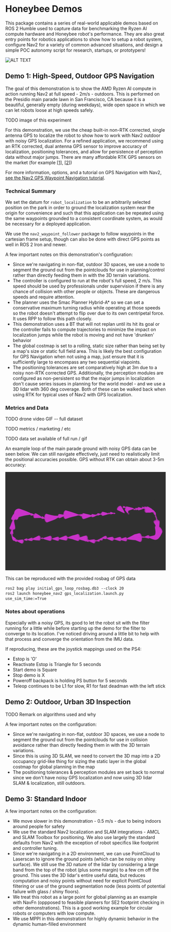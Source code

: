 # Honeybee Demos 

This package contains a series of real-world applicable demos based on ROS 2 Humble used to capture data for benchmarking the Ryzen AI compute hardware and Honeybee robot's performance. They are also great entry points for robotics applications to show how to setup a robot system, configure Nav2 for a variety of common advanced situations, and design a simple POC autonomy script for research, startups, or prototypers!

![ALT TEXT](./images/opennav_amd_ggb.png)


## Demo 1: High-Speed, Outdoor GPS Navigation

The goal of this demonstration is to show the AMD Ryzen AI compute in action running Nav2 at full speed - 2m/s - outdoors. This is performed on the Presidio main parade lawn in San Francisco, CA because it is a beautiful, generally empty (during weekdays), wide open space in which we can let robots loose at high speeds safely.

TODO image of this experiment

For this demonstration, we use the cheap built-in non-RTK corrected, single antenna GPS to localize the robot to show how to work with Nav2 outdoor with noisy GPS localization. For a refined application, we recommend using an RTK corrected, dual antenna GPS sensor to improve accuracy of localization, positioning tolerances, and allow for persistence of perception data without major jumps. There are many affordable RTK GPS sensors on the market (for example [\[1\]](https://www.digikey.com/en/products/detail/u-blox/ANN-MB-01/9817929?utm_), [\[2\]](https://holybro.com/products/h-rtk-unicore-um982))

For more information, options, and a tutorial on GPS Navigation with Nav2, [see the Nav2 GPS Waypoint Navigation tutorial](https://docs.nav2.org/tutorials/docs/navigation2_with_gps.html).

### Technical Summary

We set the datum for `robot_localization` to be an arbitrarily selected position on the park in order to ground the localization system near the origin for convenience and such that this application can be repeated using the same waypoints grounded to a consistent coordinate system, as would be necessary for a deployed application. 

We use the `nav2_waypoint_follower` package to follow waypoints in the cartesian frame setup, though can also be done with direct GPS points as well in ROS 2 Iron and newer.

A few important notes on this demonstration's configuration:
- Since we're navigating in non-flat, outdoor 3D spaces, we use a node to segment the ground out from the pointclouds for use in planning/control rather than directly feeding them in with the 3D terrain variations.
- The controller is configured to run at the robot's full speed, 2 m/s. This speed should be used by professionals under supervision if there is any chance of collision with other people or objects. These are dangerous speeds and require attention.
- The planner uses the Smac Planner Hybrid-A* so we can set a conservative maximum turning radius while operating at those speeds so the robot doesn't attempt to flip over due to its own centripetal force. It uses RPP to follow this path closely.
- This demonstration uses a BT that will not replan until its hit its goal or the controller fails to compute trajectories to minimize the impact on localization jumps while the robot is moving and not have 'drunken' behavior
- The global costmap is set to a rolling, static size rather than being set by a map's size or static full field area. This is likely the best configuration for GPS Navigation when not using a map, just ensure that it is sufficiently large to encompass any two sequential viapoints. 
- The positioning tolerances are set comparatively high at 3m due to a noisy non-RTK corrected GPS. Additionally, the perception modules are configured as non-persistent so that the major jumps in localization don't cause series issues in planning for the world model - and we use a 3D lidar with 360 deg coverage. Both of these can be walked back when using RTK for typical uses of Nav2 with GPS localization. 


### Metrics and Data

TODO drone video GIF -- full dataset

TODO metrics / marketing / etc

TODO data set available of full run / gif

An example loop of the main parade ground with noisy GPS data can be seen below. We can still navigate effectively, just need to realistically limit the positional accuracies possible. GPS without RTK can obtain about 3-5m accuracy:

![ALT TEXT](./images/gps.png)

This can be reproduced with the provided rosbag of GPS data

```
ros2 bag play initial_gps_loop_rosbag.db3 --clock 20
ros2 launch honeybee_nav2 gps_localization.launch.py use_sim_time:=True
```

### Notes about operations

Especially with a noisy GPS, its good to let the robot sit with the filter running for a little while before starting up the demo for the filter to converge to its location. I've noticed driving around a little bit to help with that process and converge the orientation from the IMU data.

If reproducing, these are the joystick mappings used on the PS4:
- Estop is 'O'
- Reactivate Estop is Triangle for 5 seconds
- Start demo is Square
- Stop demo is X
- Poweroff backpack is holding PS button for 5 seconds
- Teleop continues to be L1 for slow, R1 for fast deadman with the left stick


## Demo 2: Outdoor, Urban 3D Inspection

TODO Remark on algorithms used and why


A few important notes on the configuration:
- Since we're navigating in non-flat, outdoor 3D spaces, we use a node to segment the ground out from the pointclouds for use in collision avoidance rather than directly feeding them in with the 3D terrain variations.
- Since this is using 3D SLAM, we need to convert the 3D map into a 2D occupancy grid-like thing for sizing the static layer in the global costmap for global planning in the map
- The positioning tolerances & perception modules are set back to normal since we don't have noisy GPS localization and now using 3D lidar SLAM & localization, still outdoors.


## Demo 3: Standard Indoor 

A few important notes on the configuration:
- We move slower in this demonstration - 0.5 m/s - due to being indoors around people for safety
- We use the standard Nav2 localization and SLAM integrations - AMCL and SLAM Toolbox for positioning. We also use largely the standard defaults from Nav2 with the exception of robot specifics like footprint and controller tuning.
- Since we're navigating in a 2D environment, we can use PointCloud to Laserscan to ignore the ground points (which can be noisy on shiny surface). We still use the 3D nature of the lidar by considering a large band from the top of the robot (plus some margin) to a few cm off the ground. This uses the 3D lidar's entire useful data, but reduces computation and noisy points without need for explicit PointCloud filtering or use of the ground segmentation node (less points of potential failure with glass / shiny floors).
- We treat this robot as a large point for global planning as an example with NavFn (oppposed to feasible planners for SE2 footprint checking in other demonstrations). This is a good working example for circular robots or computers with low compute. 
- We use MPPI in this demonstration for highly dynamic behavior in the dynamic human-filled environment
